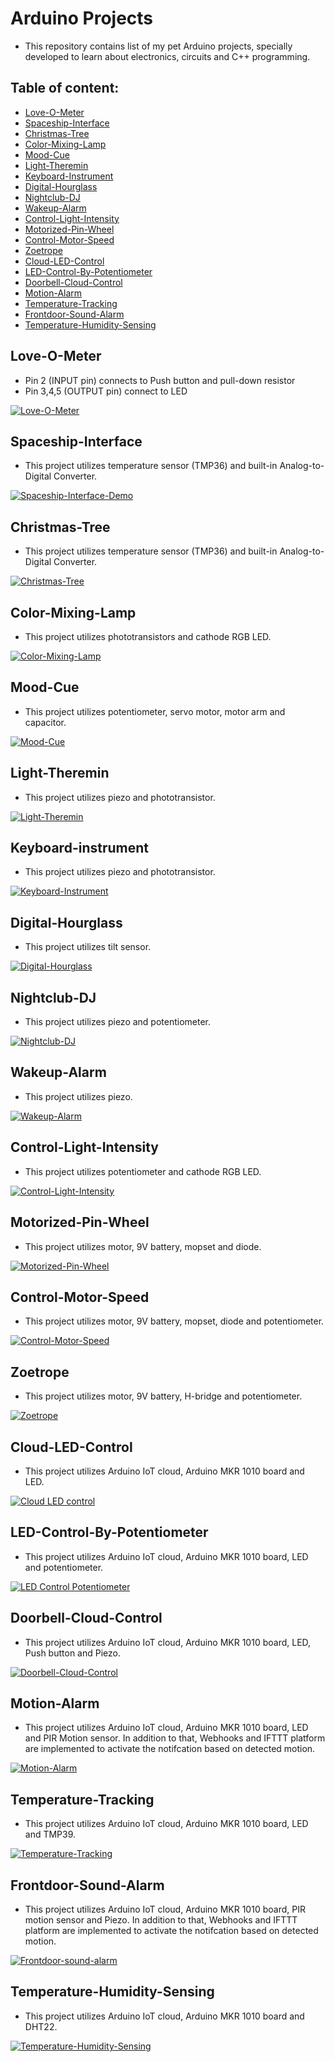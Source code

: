 # Arduino Projects
- This repository contains list of my pet Arduino projects, specially developed to learn about electronics, circuits and C++ programming.

## Table of content:

- [Love-O-Meter](#love-o-meter)
- [Spaceship-Interface](#spaceship-interface)
- [Christmas-Tree](#christmas-tree)
- [Color-Mixing-Lamp](#color-mixing-lamp)
- [Mood-Cue](#mood-cue)
- [Light-Theremin](#light-theremin)
- [Keyboard-Instrument](#keyboard-instrument)
- [Digital-Hourglass](#digital-hourglass)
- [Nightclub-DJ](#nightclub-dj)
- [Wakeup-Alarm](#wakeup-alarm)
- [Control-Light-Intensity](#control-light-intensity)
- [Motorized-Pin-Wheel](#motorized-pin-wheel)
- [Control-Motor-Speed](#control-motor-speed)
- [Zoetrope](#zoetrope)
- [Cloud-LED-Control](#cloud-led-control)
- [LED-Control-By-Potentiometer](#led-control-by-potentiometer)
- [Doorbell-Cloud-Control](#doorbell-cloud-control)
- [Motion-Alarm](#motion-alarm)
- [Temperature-Tracking](#temperature-tracking)
- [Frontdoor-Sound-Alarm](#frontdoor-sound-alarm)
- [Temperature-Humidity-Sensing](#temperature-humidity-sensing)

## Love-O-Meter
* Pin 2 (INPUT pin) connects to Push button and pull-down resistor
* Pin 3,4,5 (OUTPUT pin) connect to LED

[![Love-O-Meter](http://img.youtube.com/vi/F_VrZIgBN_s/0.jpg)](https://youtu.be/F_VrZIgBN_s 'Love-O-Meter')

## Spaceship-Interface
* This project utilizes temperature sensor (TMP36) and built-in Analog-to-Digital Converter.  

[![Spaceship-Interface-Demo](http://img.youtube.com/vi/7u9m-gVgWgc/0.jpg)](https://youtu.be/7u9m-gVgWgc 'Spaceship-Interface-Demo')

## Christmas-Tree
* This project utilizes temperature sensor (TMP36) and built-in Analog-to-Digital Converter.  

[![Christmas-Tree](http://img.youtube.com/vi/GcFbPbZ7QW0/0.jpg)](https://youtu.be/GcFbPbZ7QW0 'Christmas-Tree')

## Color-Mixing-Lamp
* This project utilizes phototransistors and cathode RGB LED.

[![Color-Mixing-Lamp](http://img.youtube.com/vi/Tg5RK4_ctDY/0.jpg)](https://youtu.be/Tg5RK4_ctDY 'Color-Mixing-Lamp')

## Mood-Cue
* This project utilizes potentiometer, servo motor, motor arm and capacitor.

[![Mood-Cue](http://img.youtube.com/vi/D0cC6P7d5bw/0.jpg)](https://youtu.be/D0cC6P7d5bw 'Mood-Cue')

## Light-Theremin
* This project utilizes piezo and phototransistor.

[![Light-Theremin](http://img.youtube.com/vi/I6U1TyBiY18/0.jpg)](https://youtu.be/I6U1TyBiY18 'Light Theremin')

## Keyboard-instrument
* This project utilizes piezo and phototransistor.

[![Keyboard-Instrument](http://img.youtube.com/vi/3JECP2rrCGY/0.jpg)](https://youtu.be/3JECP2rrCGY 'Keyboard-Instrument')

## Digital-Hourglass
* This project utilizes tilt sensor.

[![Digital-Hourglass](http://img.youtube.com/vi/Vu_k0DpWMxo/0.jpg)](https://youtu.be/Vu_k0DpWMxo 'Digital-Hourglass')

## Nightclub-DJ
* This project utilizes piezo and potentiometer.

[![Nightclub-DJ](http://img.youtube.com/vi/-LbwOZ4DUT8/0.jpg)](https://youtu.be/-LbwOZ4DUT8 'Nightclub-DJ')

## Wakeup-Alarm
* This project utilizes piezo.

[![Wakeup-Alarm](http://img.youtube.com/vi/0NXR6kVClgo/0.jpg)](https://youtu.be/0NXR6kVClgo 'Wakeup-Alarm')

## Control-Light-Intensity
* This project utilizes potentiometer and cathode RGB LED.

[![Control-Light-Intensity](http://img.youtube.com/vi/dRuLZGJ9Stc/0.jpg)](https://youtu.be/dRuLZGJ9Stc 'Control-Light-Intensity')


## Motorized-Pin-Wheel
* This project utilizes motor, 9V battery, mopset and diode.

[![Motorized-Pin-Wheel](http://img.youtube.com/vi/YjVdrrqOvtw/0.jpg)](https://youtu.be/YjVdrrqOvtw 'Motorized-Pin-Wheel')


## Control-Motor-Speed
* This project utilizes motor, 9V battery, mopset, diode and potentiometer.

[![Control-Motor-Speed](http://img.youtube.com/vi/Yr-NZ0AtJU4/0.jpg)](https://youtu.be/Yr-NZ0AtJU4 'Control-Motor-Speed')

## Zoetrope
* This project utilizes motor, 9V battery, H-bridge and potentiometer.

[![Zoetrope](http://img.youtube.com/vi/BZXE2wzFJSE/0.jpg)](https://youtu.be/BZXE2wzFJSE 'Zoetrope')


## Cloud-LED-Control
* This project utilizes Arduino IoT cloud, Arduino MKR 1010 board and LED.

[![Cloud LED control](http://img.youtube.com/vi/qdYfZaa7eko/0.jpg)](https://youtu.be/qdYfZaa7eko 'Cloud LED control')


## LED-Control-By-Potentiometer
* This project utilizes Arduino IoT cloud, Arduino MKR 1010 board, LED and potentiometer.

[![LED Control Potentiometer](http://img.youtube.com/vi/VfFkBwqyz5E/0.jpg)](https://youtu.be/VfFkBwqyz5E 'LED Control Potentiometer')

## Doorbell-Cloud-Control
* This project utilizes Arduino IoT cloud, Arduino MKR 1010 board, LED, Push button and Piezo.

[![Doorbell-Cloud-Control](http://img.youtube.com/vi/ZbZb7kTLQcg/0.jpg)](https://youtu.be/ZbZb7kTLQcg 'Doorbell-Cloud-Control')

## Motion-Alarm
* This project utilizes Arduino IoT cloud, Arduino MKR 1010 board, LED and PIR Motion sensor. In addition to that, Webhooks and IFTTT platform are implemented to activate the notifcation based on detected motion. 

[![Motion-Alarm](http://img.youtube.com/vi/P9wz7CK5zxY/0.jpg)](https://youtu.be/P9wz7CK5zxY 'Motion-Alarm')

## Temperature-Tracking
* This project utilizes Arduino IoT cloud, Arduino MKR 1010 board, LED and TMP39.

[![Temperature-Tracking](http://img.youtube.com/vi/jT5otcEDaro/0.jpg)](https://youtu.be/jT5otcEDaro 'Temperature-Tracking')

## Frontdoor-Sound-Alarm
* This project utilizes Arduino IoT cloud, Arduino MKR 1010 board, PIR motion sensor and Piezo. In addition to that, Webhooks and IFTTT platform are implemented to activate the notifcation based on detected motion. 

[![Frontdoor-sound-alarm](http://img.youtube.com/vi/T7lRUbkllew/0.jpg)](https://youtu.be/T7lRUbkllew 'Frontdoor-sound-alarm')

## Temperature-Humidity-Sensing
* This project utilizes Arduino IoT cloud, Arduino MKR 1010 board and DHT22.

[![Temperature-Humidity-Sensing](http://img.youtube.com/vi/-JVBDqSJIA8/0.jpg)](https://youtu.be/-JVBDqSJIA8 'Temperature-Humidity-Sensing')
